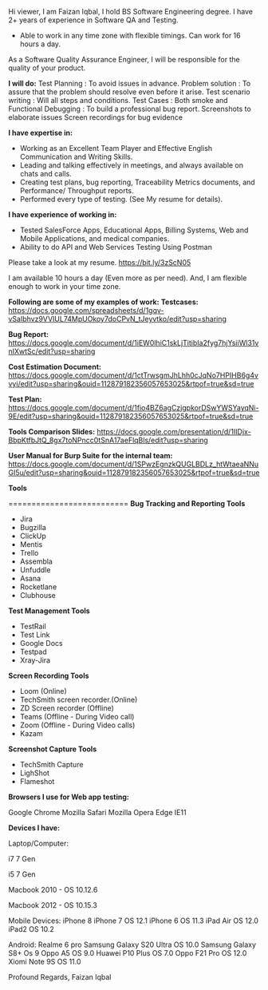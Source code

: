 Hi viewer, I am Faizan Iqbal, I hold BS Software Engineering degree. I have 2+ years of experience in Software QA and Testing.
- Able to work in any time zone with flexible timings. Can work for 16 hours a day.

As a Software Quality Assurance Engineer, I will be responsible for the quality of your product.

**I will do:**
Test Planning : To avoid issues in advance.
Problem solution : To assure that the problem should resolve even before it arise.
Test scenario writing : Will all steps and conditions.
Test Cases : Both smoke and Functional
Debugging : To build a professional bug report.
Screenshots to elaborate issues
Screen recordings for bug evidence

**I have expertise in:**
- Working as an Excellent Team Player and Effective English Communication and Writing Skills.
- Leading and talking effectively in meetings, and always available on chats and calls.
- Creating test plans, bug reporting, Traceability Metrics documents, and Performance/ Throughput reports.
- Performed every type of testing. (See My resume for details).

**I have experience of working in:**
- Tested SalesForce Apps, Educational Apps, Billing Systems, Web and Mobile Applications, and medical companies.
- Ability to do API and Web Services Testing Using Postman

Please take a look at my resume.
https://bit.ly/3zScN05


I am available 10 hours a day (Even more as per need). And, I am flexible enough to work in your time zone.

**Following are some of my examples of work:**
**Testcases:**
https://docs.google.com/spreadsheets/d/1gqv-vSaIbhvz9VVIUL74MpUOkoy7doCPvN_tJeyvtko/edit?usp=sharing

**Bug Report:**
https://docs.google.com/document/d/1iEW0lhiC1skLjTitibIa2fyg7hjYsiiWl31vnIXwtSc/edit?usp=sharing

**Cost Estimation Document:**
https://docs.google.com/document/d/1ctTrwsgmJhLhh0cJqNo7HPIHB6g4vvyi/edit?usp=sharing&ouid=112879182356057653025&rtpof=true&sd=true

**Test Plan:**
https://docs.google.com/document/d/1fio4BZ6agCzjgpkorDSwYWSYayqNi-9E/edit?usp=sharing&ouid=112879182356057653025&rtpof=true&sd=true

**Tools Comparison Slides:**
https://docs.google.com/presentation/d/1IIDjx-BbpKtfbJtQ_8gx7toNPncc0tSnA17aeFlqBls/edit?usp=sharing

**User Manual for Burp Suite for the internal team:**
https://docs.google.com/document/d/1SPwzEgnzkQUGLBDLz_htWtaeaNNuGI5u/edit?usp=sharing&ouid=112879182356057653025&rtpof=true&sd=true



**Tools**

==========================
**Bug Tracking and Reporting Tools**
- Jira
- Bugzilla
- ClickUp
- Mentis
- Trello
- Assembla
- Unfuddle
- Asana
- Rocketlane
- Clubhouse

**Test Management Tools**
- TestRail
- Test Link
- Google Docs
- Testpad
- Xray-Jira


**Screen Recording Tools**

- Loom (Online)
- TechSmith screen recorder.(Online)
- ZD Screen recorder (Offline)
- Teams (Offline - During Video call)
- Zoom (Offline - During Video calls)
- Kazam

**Screenshot Capture Tools**
- TechSmith Capture
- LighShot
- Flameshot

**Browsers I use for Web app testing:**

Google Chrome
Mozilla
Safari
Mozilla
Opera
Edge
IE11

**Devices I have:**

Laptop/Computer:

i7 7 Gen

i5 7 Gen

Macbook 2010 - OS 10.12.6

Macbook 2012 - OS 10.15.3

Mobile Devices:
iPhone 8
iPhone 7 OS 12.1
iPhone 6 OS 11.3
iPad Air OS 12.0
iPad2 OS 10.2

Android:
Realme 6 pro
Samsung Galaxy S20 Ultra OS 10.0
Samsung Galaxy S8+ Os 9
Oppo A5 OS 9.0
Huawei P10 Plus OS 7.0
Oppo F21 Pro OS 12.0
Xiomi Note 9S OS 11.0



Profound Regards,
Faizan Iqbal
